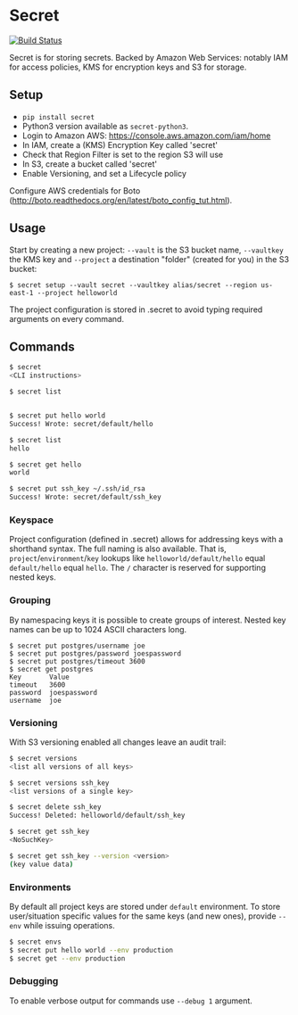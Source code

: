 # Secret
[![Build Status](https://travis-ci.org/futurice/secret.svg?branch=master)](https://travis-ci.org/futurice/secret)

Secret is for storing secrets. Backed by Amazon Web Services:
notably IAM for access policies, KMS for encryption keys and S3 for storage.

## Setup

* `pip install secret`
 * Python3 version available as `secret-python3`.
* Login to Amazon AWS: https://console.aws.amazon.com/iam/home
* In IAM, create a (KMS) Encryption Key called 'secret'
 * Check that Region Filter is set to the region S3 will use
* In S3, create a bucket called 'secret'
 * Enable Versioning, and set a Lifecycle policy

Configure AWS credentials for Boto (http://boto.readthedocs.org/en/latest/boto_config_tut.html).

## Usage

Start by creating a new project: ```--vault``` is the S3 bucket name,
```--vaultkey``` the KMS key and ```--project``` a destination "folder" (created for you) in the S3 bucket:
```
$ secret setup --vault secret --vaultkey alias/secret --region us-east-1 --project helloworld
```
The project configuration is stored in .secret to avoid typing required arguments on every command.

## Commands

```bash
$ secret
<CLI instructions>

$ secret list


$ secret put hello world
Success! Wrote: secret/default/hello

$ secret list
hello

$ secret get hello
world

$ secret put ssh_key ~/.ssh/id_rsa
Success! Wrote: secret/default/ssh_key
```

### Keyspace

Project configuration (defined in .secret) allows for addressing keys with a shorthand syntax. The full naming
is also available.  That is, `project`/`environment`/`key` lookups like `helloworld/default/hello` equal `default/hello` equal `hello`.
The `/` character is reserved for supporting nested keys.

### Grouping

By namespacing keys it is possible to create groups of interest. Nested key names can be up to 1024 ASCII characters long.

```
$ secret put postgres/username joe
$ secret put postgres/password joespassword
$ secret put postgres/timeout 3600
$ secret get postgres
Key       Value
timeout   3600
password  joespassword
username  joe
```

### Versioning

With S3 versioning enabled all changes leave an audit trail:

```bash
$ secret versions
<list all versions of all keys>

$ secret versions ssh_key
<list versions of a single key>

$ secret delete ssh_key
Success! Deleted: helloworld/default/ssh_key

$ secret get ssh_key
<NoSuchKey>

$ secret get ssh_key --version <version>
(key value data)
```

### Environments

By default all project keys are stored under ```default``` environment. To store user/situation specific values
for the same keys (and new ones), provide ```--env``` while issuing operations.

```bash
$ secret envs
$ secret put hello world --env production
$ secret get --env production
```

### Debugging

To enable verbose output for commands use ```--debug 1``` argument.

